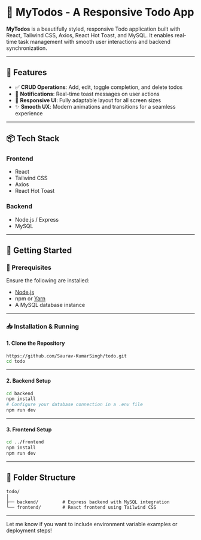 
# 📝 MyTodos - A Responsive Todo App

**MyTodos** is a beautifully styled, responsive Todo application built with React, Tailwind CSS, Axios, React Hot Toast, and MySQL. It enables real-time task management with smooth user interactions and backend synchronization.

---

## 🚀 Features

* ✅ **CRUD Operations**: Add, edit, toggle completion, and delete todos
* 🔔 **Notifications**: Real-time toast messages on user actions
* 📱 **Responsive UI**: Fully adaptable layout for all screen sizes
* ✨ **Smooth UX**: Modern animations and transitions for a seamless experience

---

## 📦 Tech Stack

### Frontend

* React
* Tailwind CSS
* Axios
* React Hot Toast

### Backend

* Node.js / Express
* MySQL

---

## 🏁 Getting Started

### 🔧 Prerequisites

Ensure the following are installed:

* [Node.js](https://nodejs.org/)
* npm or [Yarn](https://yarnpkg.com/)
* A MySQL database instance

---

### 📥 Installation & Running

#### 1. Clone the Repository

```bash
https://github.com/Saurav-KumarSingh/todo.git
cd todo
```

---

#### 2. Backend Setup

```bash
cd backend
npm install
# Configure your database connection in a .env file
npm run dev
```

---

#### 3. Frontend Setup

```bash
cd ../frontend
npm install
npm run dev
```

---

## 📂 Folder Structure

```
todo/
│
├── backend/         # Express backend with MySQL integration
└── frontend/        # React frontend using Tailwind CSS
```

---

Let me know if you want to include environment variable examples or deployment steps!
